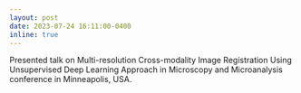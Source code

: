 ```yaml
---
layout: post
date: 2023-07-24 16:11:00-0400
inline: true
---
```


Presented talk on Multi-resolution Cross-modality Image Registration Using Unsupervised Deep Learning Approach in Microscopy and Microanalysis conference in Minneapolis, USA.
